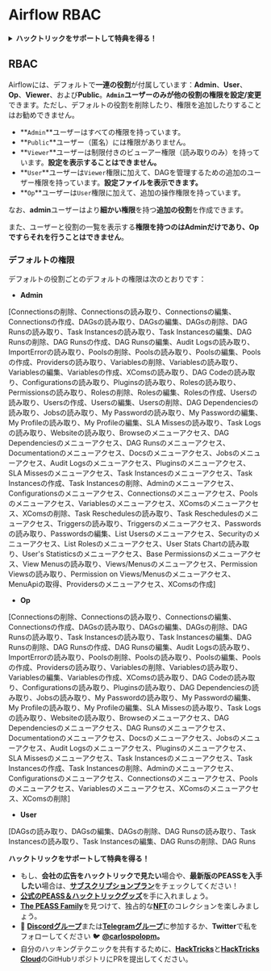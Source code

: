 # Airflow RBAC

<details>

<summary><strong>ハックトリックをサポートして特典を得る！</strong></summary>

* **ハックトリック**で**会社の広告を見たい**場合や、**最新バージョンのPEASSをダウンロードしたい**場合は、[**サブスクリプションプラン**](https://github.com/sponsors/carlospolop)をチェックしてください！
* [**公式のPEASS＆ハックトリックのグッズ**](https://peass.creator-spring.com)を手に入れましょう
* [**The PEASS Family**](https://opensea.io/collection/the-peass-family)を見つけて、独占的な[**NFT**](https://opensea.io/collection/the-peass-family)のコレクションを見つけましょう
* 💬 [**Discordグループ**](https://discord.gg/hRep4RUj7f)または[**Telegramグループ**](https://t.me/peass)に参加するか、**Twitter**で私をフォローしてください 🐦 [**@carlospolopm**](https://twitter.com/carlospolopm)
* **ハッキングのトリックを共有するには、**[**HackTricks**](https://github.com/carlospolop/hacktricks)と[**HackTricks Cloud**](https://github.com/carlospolop/hacktricks-cloud)のGitHubリポジトリにPRを提出してください。

</details>

## RBAC

Airflowには、デフォルトで**一連の役割**が付属しています：**Admin**、**User**、**Op**、**Viewer**、および**Public**。**`Admin`**ユーザーのみが他の役割の**権限を設定/変更**できます。ただし、デフォルトの役割を削除したり、権限を追加したりすることはお勧めできません。

* **`Admin`**ユーザーはすべての権限を持っています。
* **`Public`**ユーザー（匿名）には権限がありません。
* **`Viewer`**ユーザーは制限付きのビューアー権限（読み取りのみ）を持っています。**設定を表示することはできません。**
* **`User`**ユーザーは`Viewer`権限に加えて、DAGを管理するための追加のユーザー権限を持っています。**設定ファイルを表示できます。**
* **`Op`**ユーザーは`User`権限に加えて、追加の操作権限を持っています。

なお、**admin**ユーザーはより**細かい権限**を持つ**追加の役割**を作成できます。

また、ユーザーと役割の一覧を表示する**権限を持つのはAdminだけであり、Opですらそれを行うことはできません**。

### デフォルトの権限

デフォルトの役割ごとのデフォルトの権限は次のとおりです：

* **Admin**

\[Connectionsの削除、Connectionsの読み取り、Connectionsの編集、Connectionsの作成、DAGsの読み取り、DAGsの編集、DAGsの削除、DAG Runsの読み取り、Task Instancesの読み取り、Task Instancesの編集、DAG Runsの削除、DAG Runsの作成、DAG Runsの編集、Audit Logsの読み取り、ImportErrorの読み取り、Poolsの削除、Poolsの読み取り、Poolsの編集、Poolsの作成、Providersの読み取り、Variablesの削除、Variablesの読み取り、Variablesの編集、Variablesの作成、XComsの読み取り、DAG Codeの読み取り、Configurationsの読み取り、Pluginsの読み取り、Rolesの読み取り、Permissionsの読み取り、Rolesの削除、Rolesの編集、Rolesの作成、Usersの読み取り、Usersの作成、Usersの編集、Usersの削除、DAG Dependenciesの読み取り、Jobsの読み取り、My Passwordの読み取り、My Passwordの編集、My Profileの読み取り、My Profileの編集、SLA Missesの読み取り、Task Logsの読み取り、Websiteの読み取り、Browseのメニューアクセス、DAG Dependenciesのメニューアクセス、DAG Runsのメニューアクセス、Documentationのメニューアクセス、Docsのメニューアクセス、Jobsのメニューアクセス、Audit Logsのメニューアクセス、Pluginsのメニューアクセス、SLA Missesのメニューアクセス、Task Instancesのメニューアクセス、Task Instancesの作成、Task Instancesの削除、Adminのメニューアクセス、Configurationsのメニューアクセス、Connectionsのメニューアクセス、Poolsのメニューアクセス、Variablesのメニューアクセス、XComsのメニューアクセス、XComsの削除、Task Reschedulesの読み取り、Task Reschedulesのメニューアクセス、Triggersの読み取り、Triggersのメニューアクセス、Passwordsの読み取り、Passwordsの編集、List Usersのメニューアクセス、Securityのメニューアクセス、List Rolesのメニューアクセス、User Stats Chartの読み取り、User's Statisticsのメニューアクセス、Base Permissionsのメニューアクセス、View Menusの読み取り、Views/Menusのメニューアクセス、Permission Viewsの読み取り、Permission on Views/Menusのメニューアクセス、MenuApiの取得、Providersのメニューアクセス、XComsの作成]

* **Op**

\[Connectionsの削除、Connectionsの読み取り、Connectionsの編集、Connectionsの作成、DAGsの読み取り、DAGsの編集、DAGsの削除、DAG Runsの読み取り、Task Instancesの読み取り、Task Instancesの編集、DAG Runsの削除、DAG Runsの作成、DAG Runsの編集、Audit Logsの読み取り、ImportErrorの読み取り、Poolsの削除、Poolsの読み取り、Poolsの編集、Poolsの作成、Providersの読み取り、Variablesの削除、Variablesの読み取り、Variablesの編集、Variablesの作成、XComsの読み取り、DAG Codeの読み取り、Configurationsの読み取り、Pluginsの読み取り、DAG Dependenciesの読み取り、Jobsの読み取り、My Passwordの読み取り、My Passwordの編集、My Profileの読み取り、My Profileの編集、SLA Missesの読み取り、Task Logsの読み取り、Websiteの読み取り、Browseのメニューアクセス、DAG Dependenciesのメニューアクセス、DAG Runsのメニューアクセス、Documentationのメニューアクセス、Docsのメニューアクセス、Jobsのメニューアクセス、Audit Logsのメニューアクセス、Pluginsのメニューアクセス、SLA Missesのメニューアクセス、Task Instancesのメニューアクセス、Task Instancesの作成、Task Instancesの削除、Adminのメニューアクセス、Configurationsのメニューアクセス、Connectionsのメニューアクセス、Poolsのメニューアクセス、Variablesのメニューアクセス、XComsのメニューアクセス、XComsの削除]

* **User**

\[DAGsの読み取り、DAGsの編集、DAGsの削除、DAG Runsの読み取り、Task Instancesの読み取り、Task Instancesの編集、DAG Runsの削除、DAG Runs
<summary><strong>ハックトリックをサポートして特典を得る！</strong></summary>

- もし、**会社の広告をハックトリックで見たい**場合や、**最新版のPEASSを入手したい**場合は、[**サブスクリプションプラン**](https://github.com/sponsors/carlospolop)をチェックしてください！
- [**公式のPEASS＆ハックトリックグッズ**](https://peass.creator-spring.com)を手に入れましょう。
- [**The PEASS Family**](https://opensea.io/collection/the-peass-family)を見つけて、独占的な[**NFT**](https://opensea.io/collection/the-peass-family)のコレクションを楽しみましょう。
- 💬 [**Discordグループ**](https://discord.gg/hRep4RUj7f)または[**Telegramグループ**](https://t.me/peass)に参加するか、**Twitter**で私をフォローしてください 🐦 [**@carlospolopm**](https://twitter.com/carlospolopm)**。**
- 自分のハッキングテクニックを共有するために、[**HackTricks**](https://github.com/carlospolop/hacktricks)と[**HackTricks Cloud**](https://github.com/carlospolop/hacktricks-cloud)のGitHubリポジトリにPRを提出してください。

</details>

